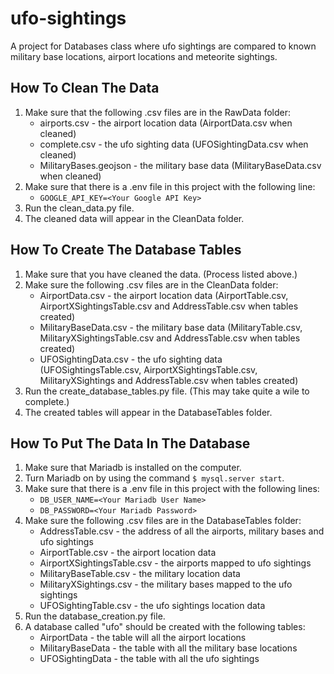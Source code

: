 # ufo-sightings
A project for Databases class where ufo sightings are compared to known military base locations, 
airport locations and meteorite sightings.

## How To Clean The Data
1. Make sure that the following .csv files are in the RawData folder:
    * airports.csv - the airport location data (AirportData.csv when cleaned)
    * complete.csv - the ufo sighting data (UFOSightingData.csv when cleaned)
    * MilitaryBases.geojson - the military base data (MilitaryBaseData.csv when cleaned)
1. Make sure that there is a .env file in this project with the following line:
    * `GOOGLE_API_KEY=<Your Google API Key>`
1. Run the clean_data.py file.
1. The cleaned data will appear in the CleanData folder.

## How To Create The Database Tables
1. Make sure that you have cleaned the data. (Process listed above.)
1. Make sure the following .csv files are in the CleanData folder:
    * AirportData.csv - the airport location data (AirportTable.csv, AirportXSightingsTable.csv and AddressTable.csv when tables created)
    * MilitaryBaseData.csv - the military base data (MilitaryTable.csv, MilitaryXSightingsTable.csv and AddressTable.csv when tables created)
    * UFOSightingData.csv - the ufo sighting data (UFOSightingsTable.csv, AirportXSightingsTable.csv, MilitaryXSightings and AddressTable.csv when tables created)
1. Run the create_database_tables.py file. (This may take quite a wile to complete.)
1. The created tables will appear in the DatabaseTables folder.

## How To Put The Data In The Database
1. Make sure that Mariadb is installed on the computer.
1. Turn Mariadb on by using the command `$ mysql.server start`.
1. Make sure that there is a .env file in this project with the following lines:
    * `DB_USER_NAME=<Your Mariadb User Name>`
    * `DB_PASSWORD=<Your Mariadb Password>`
1. Make sure the following .csv files are in the DatabaseTables folder:
    * AddressTable.csv - the address of all the airports, military bases and ufo sightings
    * AirportTable.csv - the airport location data
    * AirportXSightingsTable.csv - the airports mapped to ufo sightings
    * MilitaryBaseTable.csv - the military location data
    * MilitaryXSightings.csv - the military bases mapped to the ufo sightings
    * UFOSightingTable.csv - the ufo sightings location data
1. Run the database_creation.py file.
1. A database called "ufo" should be created with the following tables:
    * AirportData - the table will all the airport locations
    * MilitaryBaseData - the table with all the military base locations
    * UFOSightingData - the table with all the ufo sightings
